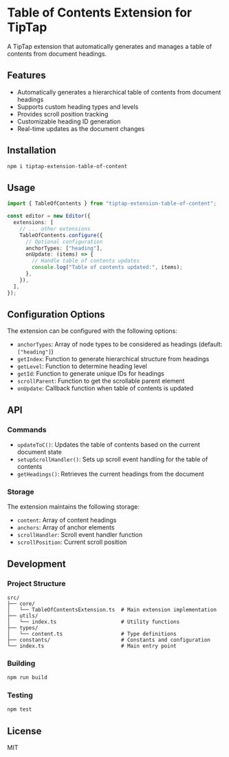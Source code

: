 # Table of Contents Extension for TipTap

A TipTap extension that automatically generates and manages a table of contents from document headings.

## Features

- Automatically generates a hierarchical table of contents from document headings
- Supports custom heading types and levels
- Provides scroll position tracking
- Customizable heading ID generation
- Real-time updates as the document changes

## Installation

```bash
npm i tiptap-extension-table-of-content
```

## Usage

```typescript
import { TableOfContents } from "tiptap-extension-table-of-content";

const editor = new Editor({
  extensions: [
    // ... other extensions
    TableOfContents.configure({
      // Optional configuration
      anchorTypes: ["heading"],
      onUpdate: (items) => {
        // Handle table of contents updates
        console.log("Table of contents updated:", items);
      },
    }),
  ],
});
```

## Configuration Options

The extension can be configured with the following options:

- `anchorTypes`: Array of node types to be considered as headings (default: `["heading"]`)
- `getIndex`: Function to generate hierarchical structure from headings
- `getLevel`: Function to determine heading level
- `getId`: Function to generate unique IDs for headings
- `scrollParent`: Function to get the scrollable parent element
- `onUpdate`: Callback function when table of contents is updated

## API

### Commands

- `updateToC()`: Updates the table of contents based on the current document state
- `setupScrollHandler()`: Sets up scroll event handling for the table of contents
- `getHeadings()`: Retrieves the current headings from the document

### Storage

The extension maintains the following storage:

- `content`: Array of content headings
- `anchors`: Array of anchor elements
- `scrollHandler`: Scroll event handler function
- `scrollPosition`: Current scroll position

## Development

### Project Structure

```
src/
├── core/
│   └── TableOfContentsExtension.ts  # Main extension implementation
├── utils/
│   └── index.ts                     # Utility functions
├── types/
│   └── content.ts                   # Type definitions
├── constants/                       # Constants and configuration
└── index.ts                         # Main entry point
```

### Building

```bash
npm run build
```

### Testing

```bash
npm test
```

## License

MIT
